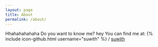 ```yaml
---
layout: page
title: About
permalink: /about/
---
```


Hhahahahahaha Do you want to know me?
hey
You can find me at:
{% include icon-github.html username="suwith" %} /
[suwith](https://github.com/suwith/suwith.github.io)


